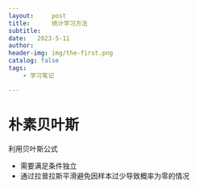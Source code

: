 ```yaml
---
layout:     post
title:      统计学习方法 
subtitle:   
date:   2023-5-11   
author:     
header-img: img/the-first.png
catalog: false
tags:
    - 学习笔记

---
```


# 朴素贝叶斯

利用贝叶斯公式

- 需要满足条件独立
- 通过拉普拉斯平滑避免因样本过少导致概率为零的情况